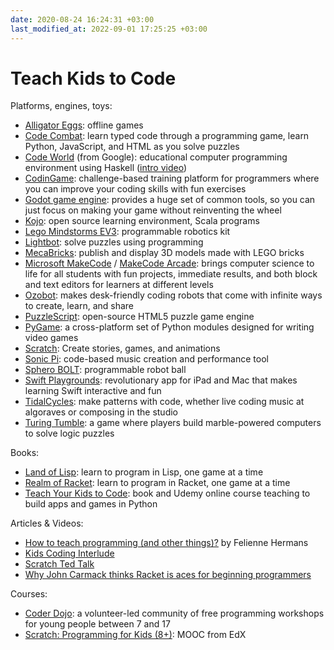 ```yaml
---
date: 2020-08-24 16:24:31 +03:00
last_modified_at: 2022-09-01 17:25:25 +03:00
---
```


# Teach Kids to Code

Platforms, engines, toys:

- [Alligator Eggs](http://worrydream.com/AlligatorEggs/): offline games
- [Code Combat](https://codecombat.com/): learn typed code through a programming game, learn Python, JavaScript, and HTML as you solve puzzles
- [Code World](https://code.world/#) (from Google): educational computer programming environment using Haskell ([intro video](https://youtu.be/mFSeyhkPTAs))
- [CodinGame](https://www.codingame.com/): challenge-based training platform for programmers where you can improve your coding skills with fun exercises
- [Godot game engine](https://godotengine.org/): provides a huge set of common tools, so you can just focus on making your game without reinventing the wheel
- [Kojo](http://kogics.net/kojo): open source learning environment, Scala programs
- [Lego Mindstorms EV3](https://www.cmu.edu/roboticsacademy/roboticscurriculum/Lego%20Curriculum/EV3-Intro.html): programmable robotics kit
- [Lightbot](https://lightbot.com/): solve puzzles using programming
- [MecaBricks](https://www.mecabricks.com/): publish and display 3D models made with LEGO bricks
- [Microsoft MakeCode](https://www.microsoft.com/en-us/makecode?rtc=1) / [MakeCode Arcade](https://arcade.makecode.com/): brings computer science to life for all students with fun projects, immediate results, and both block and text editors for learners at different levels
- [Ozobot](https://ozobot.com/): makes desk-friendly coding robots that come with infinite ways to create, learn, and share
- [PuzzleScript](https://www.puzzlescript.net/): open-source HTML5 puzzle game engine
- [PyGame](https://www.pygame.org/): a cross-platform set of Python modules designed for writing video games
- [Scratch](https://scratch.mit.edu/): Create stories, games, and animations
- [Sonic Pi](https://sonic-pi.net/): code-based music creation and performance tool
- [Sphero BOLT](https://sphero.com/products/sphero-bolt): programmable robot ball
- [Swift Playgrounds](https://www.apple.com/swift/playgrounds/): revolutionary app for iPad and Mac that makes learning Swift interactive and fun
- [TidalCycles](https://tidalcycles.org/index.php/Welcome): make patterns with code, whether live coding music at algoraves or composing in the studio
- [Turing Tumble](https://www.turingtumble.com/): a game where players build marble-powered computers to solve logic puzzles

Books:

- [Land of Lisp](http://landoflisp.com/): learn to program in Lisp, one game at a time
- [Realm of Racket](https://nostarch.com/realmofracket.htm): learn to program in Racket, one game at a time
- [Teach Your Kids to Code](http://teachyourkidstocode.com/): book and Udemy online course teaching to build apps and games in Python

Articles & Videos:

- [How to teach programming (and other things)?](https://youtu.be/g1ib43q3uXQ) by Felienne Hermans
- [Kids Coding Interlude](https://www.snoyman.com/blog/2018/12/kids-coding-interlude-the-function-game)
- [Scratch Ted Talk](https://www.ted.com/talks/mitch_resnick_let_s_teach_kids_to_code)
- [Why John Carmack thinks Racket is aces for beginning programmers](https://www.itworld.com/article/2978142/why-john-carmack-thinks-racket-is-aces-for-beginning-programmers.html)

Courses:

- [Coder Dojo](https://www.coderdojo.ro/): a volunteer-led community of free programming workshops for young people between 7 and 17
- [Scratch: Programming for Kids (8+)](https://www.edx.org/course/scratch-programming-for-kids-8): MOOC from EdX
